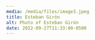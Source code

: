 ```yaml
---
media: /media/files/image3.jpeg
title: Esteban Girón
alt: Photo of Esteban Girón
date: 2022-09-27T11:33:00-0500
---
```

